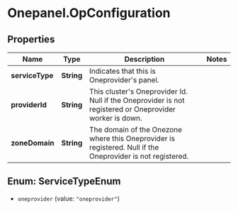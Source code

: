 # Onepanel.OpConfiguration

## Properties
Name | Type | Description | Notes
------------ | ------------- | ------------- | -------------
**serviceType** | **String** | Indicates that this is Oneprovider&#39;s panel. | 
**providerId** | **String** | This cluster&#39;s Oneprovider Id. Null if the Oneprovider is not registered or Oneprovider worker is down.  | 
**zoneDomain** | **String** | The domain of the Onezone where this Oneprovider is registered. Null if the Oneprovider is not registered.  | 


<a name="ServiceTypeEnum"></a>
## Enum: ServiceTypeEnum


* `oneprovider` (value: `"oneprovider"`)




